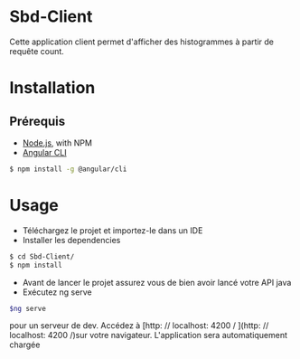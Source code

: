 # Sbd-Client

Cette application client permet d'afficher des histogrammes à partir de requête count.

# Installation 

## Prérequis
 -  [Node.js](https://nodejs.org), with NPM
 - [Angular CLI](https://cli.angular.io/)
 
 ```sh
 $ npm install -g @angular/cli
 ```
# Usage

 - Téléchargez le projet et importez-le dans un IDE
 - Installer les  dependencies
 
 ```sh
 $ cd Sbd-Client/
 $ npm install
 ```
 - Avant de lancer le projet assurez vous de bien avoir lancé votre API java
 - Exécutez ng serve 
 
  ```sh
  $ng serve 
  ``` 
 pour un serveur de dev. Accédez à  [http: // localhost: 4200 / ](http: // localhost: 4200 /)sur votre navigateur. L'application sera automatiquement chargée
 

